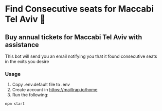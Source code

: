 # Find Consecutive seats for Maccabi Tel Aviv 🏀

## Buy annual tickets for Maccabi Tel Aviv with assistance

This bot will send you an email notifying you that it found consecutive seats in the exits you desire

### Usage
1. Copy .env.default file to .env
2. Create account in https://mailtrap.io/home
4. Run the following:

```bash
npm start
```
